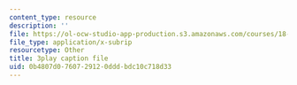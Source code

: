 ```yaml
---
content_type: resource
description: ''
file: https://ol-ocw-studio-app-production.s3.amazonaws.com/courses/18-404j-theory-of-computation-fall-2020/0b4807d0760729120dddbdc10c718d33_4dFPVJrNLDs.srt
file_type: application/x-subrip
resourcetype: Other
title: 3play caption file
uid: 0b4807d0-7607-2912-0ddd-bdc10c718d33
---
```

